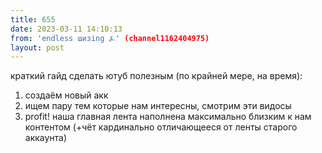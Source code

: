 ```yaml
---
title: 655
date: 2023-03-11 14:10:13
from: 'endless шизing ⍼' (channel1162404975)
layout: post
---
```


краткий гайд сделать ютуб полезным (по крайней мере, на время):

1. создаём новый акк
2. ищем пару тем которые нам интересны, смотрим эти видосы
3. profit! наша главная лента наполнена максимально близким к нам контентом (+чёт кардинально отличающееся от ленты старого аккаунта)
